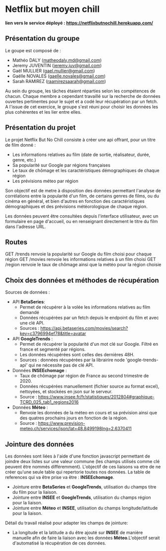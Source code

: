 # Netflix but moyen chill

**lien vers le service déployé : https://netflixbutnochill.herokuapp.com/**


## Présentation du groupe
Le goupe est composé de :
- Mathéo DALY (matheodaly.md@gmail.com)
- Jeremy JUVENTIN (jeremy.juv@gmail.com)
- Gaël MULLIER (gael.mullier@gmail.com)
- Gaëlle NOVALES (gaelle.novales@gmail.com)
- Sarah RAMIREZ (raamirezsaarah@gmail.com)

Au sein du groupe, les tâches étaient réparties selon les compétences de chacun.
Chaque membre a cependant travaillé sur la recherche de données ouvertes pertinentes pour le sujet et a codé leur récupération par un fetch. A l'issue de cet exercice, le groupe s'est réuni pour choisir les données les plus cohérentes et les lier entre elles.

## Présentation du projet
Le projet Netflix But No Chill consiste à créer une api offrant, pour un titre de film donné : 
- Les informations relatives au film (date de sortie, réalisateur, durée, genre, etc.)
- Sa popularité sur Google par régions françaises 
- Le taux de chômage et les caractéristiques démographiques de chaque région
- Les prévisions méteo par région

Son objectif est de metre à disposition des données permettant l'analyse de corrélations entre la popularité d'un film, de certains genres de films, ou du cinéma en général, et bien d'autres en fonction des caractéristiques démographiques et des prévisions météorologique de chaque région.

Les données peuvent être consultées depuis l'interface utilisateur, avec un formulaire en page d'accueil, ou en renseignant directement le titre du film dans l'adresse URL.

## Routes
GET /trends renvoie la popularité sur Google du film choisi pour chaque région
GET /movies renvoie les informations relatives à un film choisi
GET /region renvoie le taux de chômage ainsi que la météo pour la région choisie

## Choix des données et méthodes de récupération
Sources de données :
- API **BetaSeries**:
  - Permet de récupérer à la volée les informations relatives au film demandé
  - Données récupérées par un fetch depuis le endpoint du film et avec une clé API.
  - Sources : https://api.betaseries.com/movies/search?key=c3796994ef78&title=avatar
- API **GoogleTrends** :
  - Permet de récupérer la popularité d'un mot clé sur Google. Filtré en france et segmenté par régions.
  - Les données récupérées sont celles des dernières 48H. 
  - Sources : données récupérées par la librairire node 'google-trends-api' qui ne nécessite pas de clé API.
- Données **INSEEchomage** :
  - Taux de chômage par région de France au second trimestre de 2020.
  - Données récupérées manuellement (fichier source au format excel), nettoyées, et stockées en json sur le serveur.
  - Source : https://www.insee.fr/fr/statistiques/2012804#graphique-TCRD_025_tab1_regions2016
- Données **Méteo** : 
  - Renvoie les données de la méteo en cours et sa prévision ainsi que des quatres prochains jours en fonction de la région. 
  - Source : https://www.prevision-meteo.ch/services/json/lat=48.8499198lng=2.6370411


## Jointure des données
Les données sont liées à l'aide d'une fonction javascript permettant de joindre deux listes sur une valeur commune (les champs utilisés comme clé peuvent être nommés différemment).
L'objectif de ces liaisons va etre de ne créer qu'une seule table qui repertorie toutes nos données. La table de references qui va être prise va être : **INSEEchomage**. 
  - Jointure entre **BetaSeries** et **GoogleTrends**, utilisation du champs titre du film pour la liaison. 
  - Jointure entre **INSEE** et **GoogleTrends**, utilisation du champs région pour la liaison.
  - Jointure entre **Méteo** et **INSEE**, utilisation du champs longitude/latitude pour la liaison.

Détail du travail réalisé pour adapter les champs de jointure: 
 - La longitude et la latitude a du être ajouté sur **INSEE** de manière manuelle afin de faire la liaison avec les données **Méteo**.L'objectif serait d'automatisé la récupération de ces données. 